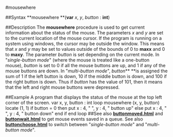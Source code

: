 
#mousewhere

##Syntax
**mousewhere **(**var** *x*, *y*, *button* : **int**)

##Description
The **mousewhere** procedure is used to get current information about the status of the mouse. The parameters *x* and *y* are set to the current location of the mouse cursor. If the program is running on a system using windows, the cursor may be outside the window. This means that *x* and *y* may be set to values outside of the bounds of 0 to **maxx** and 0 to **maxy**.
The parameter *button* is set depending on the current mode. In "*single-button mode*" (where the mouse is treated like a one-button mouse), *button* is set to 0 if all the mouse buttons are up, and 1 if any of the mouse buttons are down. In "*multi-button mode*", *button*** **is assigned the sum of 1 if the left button is down, 10 if the middle button is down, and 100 if the right button is down. Thus if *button* has the value of 101, then it means that the left and right mouse buttons were depressed.

##Example
A program that displays the status of the mouse at the top left corner of the screen.
        var x, y, button : int
        loop
            mousewhere (x, y, button)
            locate (1, 1)
            if button = 0 then
                put x : 4, "  ", y : 4, "  button up"
            else
                put x : 4, "  ", y : 4, "  button down"
            end if
        end loop
##See also
**[buttonmoved.html](buttonmoved)** and **[buttonwait.html](buttonwait)** to get mouse events saved in a queue. See also **[buttonchoose.html](buttonchoose)** to switch between "*single-button mode*" and "*multi-button mode*".
